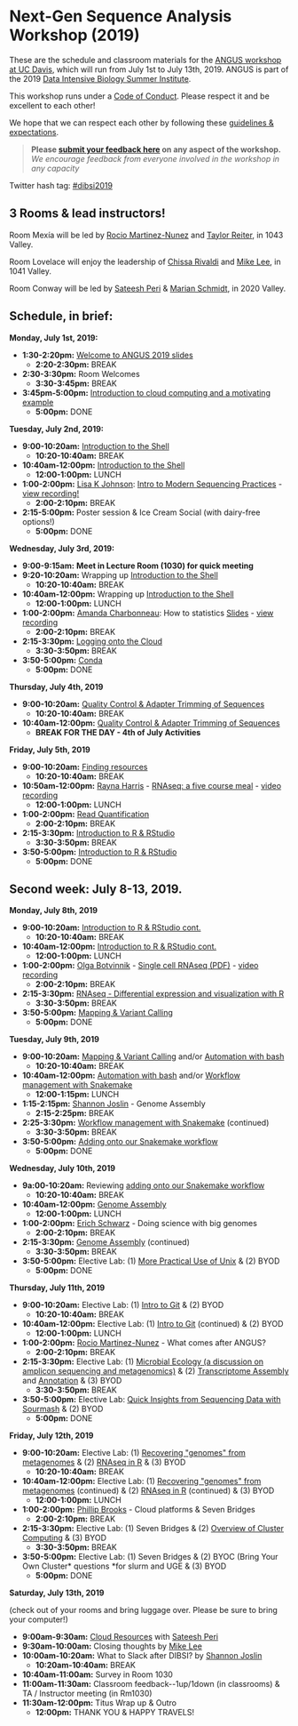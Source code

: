 # Next-Gen Sequence Analysis Workshop (2019)

These are the schedule and classroom materials for the [ANGUS workshop at UC Davis](http://ivory.idyll.org/dibsi/ANGUS.html), which will run from July 1st to July 13th, 2019. ANGUS is part of the 2019 [Data Intensive Biology Summer Institute](http://ivory.idyll.org/dibsi/).

This workshop runs under a [Code of Conduct](code-of-conduct.html). Please respect it and be excellent to each other!  

We hope that we can respect each other by following these [guidelines & expectations](guidelines-expectations.md).

> **Please [submit your feedback here](https://docs.google.com/forms/d/e/1FAIpQLSc1G8J6KQlkkrkVbH5U1H1EdkomFbCS3qzvwlwEyaQSTFHFsg/viewform) on any aspect of the workshop.** *We encourage feedback from everyone involved in the workshop in any capacity* 

Twitter hash tag: [#dibsi2019](https://twitter.com/search?f=tweets&q=%23dibsi2019&src=typd)

## 3 Rooms & lead instructors!

Room Mexía will be led by [Rocio Martinez-Nunez](https://twitter.com/rociotmartinez?lang=en) and [Taylor Reiter](https://twitter.com/ReiterTaylor?lang=en), in 1043 Valley.

Room Lovelace will enjoy the leadership of [Chissa Rivaldi](https://twitter.com/Powerofcheez?lang=en) and [Mike Lee](https://twitter.com/AstrobioMike?lang=en), in 1041 Valley.

Room Conway will be led by [Sateesh Peri](https://twitter.com/perisateesh?lang=en) & [Marian Schmidt](https://twitter.com/micro_marian?lang=en), in 2020 Valley.

## Schedule, in brief:

**Monday, July 1st, 2019:**  

* **1:30-2:20pm:** [Welcome to ANGUS 2019 slides](http://bit.ly/2019_ANGUS_Welcome)
	* **2:20-2:30pm:** BREAK
* **2:30-3:30pm:** Room Welcomes
	* **3:30-3:45pm:** BREAK
* **3:45pm-5:00pm:** [Introduction to cloud computing and a motivating example](cloud_computing_intro.md)
	* **5:00pm:** DONE

**Tuesday, July 2nd, 2019:**  

* **9:00-10:20am:** [Introduction to the Shell](shell_intro/index.html)
	* **10:20-10:40am:** BREAK
* **10:40am-12:00pm:** [Introduction to the Shell](shell_intro/index.html)
	* **12:00-1:00pm:** LUNCH
* **1:00-2:00pm:** [Lisa K Johnson](https://twitter.com/monsterbashseq?lang=en): [Intro to Modern Sequencing Practices](https://docs.google.com/presentation/d/1HCGTma7OUTeiepuKQ1h-Sya3L2HLnAAoFGpZO52GPCk/edit#slide=id.p) - [view recording!](https://youtu.be/mBVdRRUcqZI)
	* **2:00-2:10pm:** BREAK
* **2:15-5:00pm:** Poster session & Ice Cream Social (with dairy-free options!)
	* **5:00pm:** DONE


**Wednesday, July 3rd, 2019:**

* **9:00-9:15am:** **Meet in Lecture Room (1030) for quick meeting**
* **9:20-10:20am:** Wrapping up [Introduction to the Shell](shell_intro/index.html)
	* **10:20-10:40am:** BREAK
* **10:40am-12:00pm:** Wrapping up [Introduction to the Shell](shell_intro/index.html)
	* **12:00-1:00pm:** LUNCH
* **1:00-2:00pm:** [Amanda Charbonneau](https://twitter.com/procrastinomics?lang=en): How to statistics [Slides](https://github.com/ngs-docs/angus/blob/2019/StatsNstuff.pdf) - [view recording](https://www.youtube.com/watch?v=4cndEDLIGVU&feature=youtu.be)
	* **2:00-2:10pm:** BREAK
* **2:15-3:30pm:** [Logging onto the Cloud](jetstream/boot.md)
	* **3:30-3:50pm:** BREAK
* **3:50-5:00pm:** [Conda](conda_tutorial.md)
	* **5:00pm:** DONE
	
**Thursday, July 4th, 2019**

* **9:00-10:20am:** [Quality Control & Adapter Trimming of Sequences](quality-and-trimming.md)
	* **10:20-10:40am:** BREAK
* **10:40am-12:00pm:** [Quality Control & Adapter Trimming of Sequences](quality-and-trimming.md)
	* **BREAK FOR THE DAY - 4th of July Activities**


**Friday, July 5th, 2019**

* **9:00-10:20am:** [Finding resources](finding_resources_online.md)
	* **10:20-10:40am:** BREAK
* **10:50am-12:00pm:** [Rayna Harris](https://twitter.com/raynamharris?lang=en) - [RNAseq: a five course meal](https://speakerdeck.com/raynamharris/rnaseq-a-five-course-meal) - [video recording](https://www.youtube.com/watch?v=vAPSd2qPdRI&feature=youtu.be)
	* **12:00-1:00pm:** LUNCH
* **1:00-2:00pm:** [Read Quantification](salmon-quant.md) 
	* **2:00-2:10pm:** BREAK
* **2:15-3:30pm:** [Introduction to R & RStudio](R_Intro_Lesson.md)
	* **3:30-3:50pm:** BREAK
* **3:50-5:00pm:** [Introduction to R & RStudio](R_Intro_Lesson.md)
	* **5:00pm:** DONE

## Second week: July 8-13, 2019.

**Monday, July 8th, 2019**

* **9:00-10:20am:** [Introduction to R & RStudio cont.](R_Intro_Lesson.md)
	* **10:20-10:40am:** BREAK
* **10:40am-12:00pm:** [Introduction to R & RStudio cont.](R_Intro_Lesson.md)
	* **12:00-1:00pm:** LUNCH
* **1:00-2:00pm:** [Olga Botvinnik](https://twitter.com/olgabot?lang=en) - [Single cell RNAseq (PDF)](https://osf.io/gdzuy/) - [video recording](https://www.youtube.com/watch?v=hAqa8DztxSU&feature=youtu.be)
	* **2:00-2:10pm:** BREAK
* **2:15-3:30pm:** [RNAseq - Differential expression and visualization with R](diff-ex-and-viz.md)
	* **3:30-3:50pm:** BREAK
* **3:50-5:00pm:** [Mapping & Variant Calling](mapping-variant-calling.md) 
	* **5:00pm:** DONE


**Tuesday, July 9th, 2019**

* **9:00-10:20am:** [Mapping & Variant Calling](mapping-variant-calling.md) and/or [Automation with bash](bash_automation.md)
	* **10:20-10:40am:** BREAK
* **10:40am-12:00pm:** [Automation with bash](bash_automation.md) and/or [Workflow management with Snakemake](snakemake_for_automation.md) 
	* **12:00-1:15pm:** LUNCH
* **1:15-2:15pm:** [Shannon Joslin](https://twitter.com/IntrprtngGnmcs?lang=en) - Genome Assembly
	* **2:15-2:25pm:** BREAK
* **2:25-3:30pm:**  [Workflow management with Snakemake](snakemake_for_automation.md) (continued)
	* **3:30-3:50pm:** BREAK
* **3:50-5:00pm:** [Adding onto our Snakemake workflow](snakemake_for_qc.md) 
	* **5:00pm:** DONE

**Wednesday, July 10th, 2019**

* **9a:00-10:20am:** Reviewing [adding onto our Snakemake workflow](snakemake_for_qc.md)
	* **10:20-10:40am:** BREAK
* **10:40am-12:00pm:** [Genome Assembly](de-novo-genome-assembly.md)
	* **12:00-1:00pm:** LUNCH
* **1:00-2:00pm:** [Erich Schwarz](https://twitter.com/ErichMSchwarz?lang=en) - Doing science with big genomes
	* **2:00-2:10pm:** BREAK
* **2:15-3:30pm:** [Genome Assembly](de-novo-genome-assembly.md) (continued)
	* **3:30-3:50pm:** BREAK
* **3:50-5:00pm:** Elective Lab: (1) [More Practical Use of Unix](more-unix-fun.md) & (2) BYOD
	* **5:00pm:** DONE
	
	
**Thursday, July 11th, 2019**

* **9:00-10:20am:** Elective Lab: (1) [Intro to Git](github.md) & (2) BYOD
	* **10:20-10:40am:** BREAK
* **10:40am-12:00pm:** Elective Lab: (1) [Intro to Git](github.md) (continued) & (2) BYOD
	* **12:00-1:00pm:** LUNCH
* **1:00-2:00pm:** [Rocio Martinez-Nunez](https://twitter.com/rociotmartinez?lang=en) - What comes after ANGUS?
	* **2:00-2:10pm:** BREAK
* **2:15-3:30pm:** Elective Lab: (1) [Microbial Ecology (a discussion on amplicon sequencing and metagenomics)](amplicon_and_metagen.md) & (2) [Transcriptome Assembly](transcriptome-assembly-nematostella.md) and [Annotation](dammit_annotation.md) & (3) BYOD
	* **3:30-3:50pm:** BREAK
* **3:50-5:00pm:** Elective Lab: [Quick Insights from Sequencing Data with Sourmash](sourmash.md) & (2) BYOD
	* **5:00pm:** DONE	
	
	
**Friday, July 12th, 2019**

* **9:00-10:20am:** Elective Lab: (1) [Recovering "genomes" from metagenomes](recovering-rep-genomes-from-mgs.md) & (2) [RNAseq in R](RNA-seq-Analysis.md) & (3) BYOD
	* **10:20-10:40am:** BREAK
* **10:40am-12:00pm:** Elective Lab: (1) [Recovering "genomes" from metagenomes](recovering-rep-genomes-from-mgs.md) (continued) & (2) [RNAseq in R](RNA-seq-Analysis.md) (continued) & (3) BYOD
	* **12:00-1:00pm:** LUNCH
* **1:00-2:00pm:** [Phillip Brooks](https://twitter.com/brooksph?lang=en) - Cloud platforms & Seven Bridges
	* **2:00-2:10pm:** BREAK
* **2:15-3:30pm:** Elective Lab: (1) Seven Bridges & (2) [Overview of Cluster Computing](Intro_to_Cluster.md) & (3) BYOD
	* **3:30-3:50pm:** BREAK
* **3:50-5:00pm:** Elective Lab: (1) Seven Bridges & (2) BYOC (Bring Your Own Cluster\* questions \*for slurm and UGE & (3) BYOD
	* **5:00pm:** DONE	
	
	
**Saturday, July 13th, 2019**

(check out of your rooms and bring luggage over. Please be sure to bring your computer!)

* **9:00am-9:30am:** [Cloud Resources](cloud_resources.md) with [Sateesh Peri](https://twitter.com/perisateesh?lang=en) 
* **9:30am-10:00am:** Closing thoughts by [Mike Lee](https://twitter.com/AstrobioMike?lang=en)
* **10:00am-10:20am:** What to Slack after DIBSI? by [Shannon Joslin](https://twitter.com/IntrprtngGnmcs?lang=en)
	* **10:20am-10:40am:** BREAK
* **10:40am-11:00am:** Survey in Room 1030
* **11:00am-11:30am:** Classroom feedback--1up/1down (in classrooms) & TA / Instructor meeting (in Rm1030)
* **11:30am-12:00pm:** Titus Wrap up & Outro
	* **12:00pm:** THANK YOU & HAPPY TRAVELS! 
